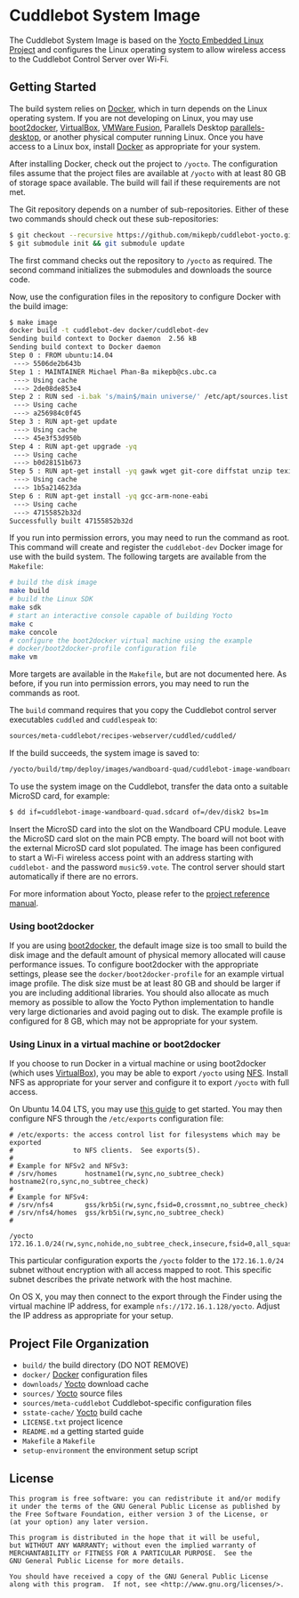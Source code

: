 # Cuddlebot System Image

The Cuddlebot System Image is based on the
[Yocto Embedded Linux Project][yocto] and configures the Linux operating
system to allow wireless access to the Cuddlebot Control Server over Wi-Fi.


## Getting Started

The build system relies on [Docker][docker], which in turn depends on the
Linux operating system. If you are not developing on Linux, you may use
[boot2docker][boot2docker], [VirtualBox][virtualbox],
[VMWare Fusion][vmware-fusion], Parallels Desktop [parallels-desktop], or
another physical computer running Linux. Once you have access to a Linux
box, install [Docker][docker] as appropriate for your system.

After installing Docker, check out the project to `/yocto`. The
configuration files assume that the project files are available at `/yocto`
with at least 80 GB of storage space available. The build will fail if these
requirements are not met.

The Git repository depends on a number of sub-repositories. Either of these
two commands should check out these sub-repositories:

```sh
$ git checkout --recursive https://github.com/mikepb/cuddlebot-yocto.git /yocto
$ git submodule init && git submodule update
```

The first command checks out the repository to `/yocto` as required. The
second command initializes the submodules and downloads the source code.

Now, use the configuration files in the repository to configure Docker with
the build image:

```sh
$ make image
docker build -t cuddlebot-dev docker/cuddlebot-dev
Sending build context to Docker daemon  2.56 kB
Sending build context to Docker daemon 
Step 0 : FROM ubuntu:14.04
 ---> 5506de2b643b
Step 1 : MAINTAINER Michael Phan-Ba mikepb@cs.ubc.ca
 ---> Using cache
 ---> 2de08de853e4
Step 2 : RUN sed -i.bak 's/main$/main universe/' /etc/apt/sources.list
 ---> Using cache
 ---> a256984c0f45
Step 3 : RUN apt-get update
 ---> Using cache
 ---> 45e3f53d950b
Step 4 : RUN apt-get upgrade -yq
 ---> Using cache
 ---> b0d28151b673
Step 5 : RUN apt-get install -yq gawk wget git-core diffstat unzip texinfo gcc-multilib build-essential chrpath libsdl1.2-dev xterm
 ---> Using cache
 ---> 1b5a214623da
Step 6 : RUN apt-get install -yq gcc-arm-none-eabi
 ---> Using cache
 ---> 47155852b32d
Successfully built 47155852b32d
```

If you run into permission errors, you may need to run the command as root.
This command will create and register the `cuddlebot-dev` Docker image for
use with the build system. The following targets are available from the
`Makefile`:

```sh
# build the disk image
make build
# build the Linux SDK
make sdk
# start an interactive console capable of building Yocto
make c
make concole
# configure the boot2docker virtual machine using the example
# docker/boot2docker-profile configuration file
make vm
```

More targets are available in the `Makefile`, but are not documented here.
As before, if you run into permission errors, you may need to run the
commands as root.

The `build` command requires that you copy the Cuddlebot control server
executables `cuddled` and `cuddlespeak` to:

```sh
sources/meta-cuddlebot/recipes-webserver/cuddled/cuddled/
```

If the build succeeds, the system image is saved to:

```sh
/yocto/build/tmp/deploy/images/wandboard-quad/cuddlebot-image-wandboard-quad.sdcard
```

To use the system image on the Cuddlebot, transfer the data onto a suitable
MicroSD card, for example:

```sh
$ dd if=cuddlebot-image-wandboard-quad.sdcard of=/dev/disk2 bs=1m
```

Insert the MicroSD card into the slot on the Wandboard CPU module. Leave the
MicroSD card slot on the main PCB empty. The board will not boot with the
external MicroSD card slot populated. The image has been configured to start
a Wi-Fi wireless access point with an address starting with `cuddlebot-` and
the password `music59.vote`. The control server should start automatically
if there are no errors.

For more information about Yocto, please refer to the
[project reference manual][yocto_manual].


### Using boot2docker

If you are using [boot2docker][boot2docker], the default image size is too
small to build the disk image and the default amount of physical memory
allocated will cause performance issues. To configure boot2docker with the
appropriate settings, please see the `docker/boot2docker-profile` for
an example virtual image profile. The disk size must be at least 80 GB and
should be larger if you are including additional libraries. You should also
allocate as much memory as possible to allow the Yocto Python implementation
to handle very large dictionaries and avoid paging out to disk. The example
profile is configured for 8 GB, which may not be appropriate for your
system.


### Using Linux in a virtual machine or boot2docker

If you choose to run Docker in a virtual machine or using boot2docker (which
uses [VirtualBox][virtualbox]), you may be able to export `/yocto` using
[NFS][nfs]. Install NFS as appropriate for your server and configure it to
export `/yocto` with full access.

On Ubuntu 14.04 LTS, you may use [this guide][ubuntu-nfs] to get started.
You may then configure NFS through the `/etc/exports` configuration file:

```
# /etc/exports: the access control list for filesystems which may be exported
#               to NFS clients.  See exports(5).
#
# Example for NFSv2 and NFSv3:
# /srv/homes       hostname1(rw,sync,no_subtree_check) hostname2(ro,sync,no_subtree_check)
#
# Example for NFSv4:
# /srv/nfs4        gss/krb5i(rw,sync,fsid=0,crossmnt,no_subtree_check)
# /srv/nfs4/homes  gss/krb5i(rw,sync,no_subtree_check)
#

/yocto       172.16.1.0/24(rw,sync,nohide,no_subtree_check,insecure,fsid=0,all_squash,anonuid=0)
```

This particular configuration exports the `/yocto` folder to the
`172.16.1.0/24` subnet without encryption with all access mapped to root.
This specific subnet describes the private network with the host machine.

On OS X, you may then connect to the export through the Finder using the
virtual machine IP address, for example `nfs://172.16.1.128/yocto`. Adjust
the IP address as appropriate for your setup.


## Project File Organization

- `build/` the build directory (DO NOT REMOVE)
- `docker/` [Docker][docker] configuration files
- `downloads/` [Yocto][yocto] download cache
- `sources/` [Yocto][yocto] source files
- `sources/meta-cuddlebot` Cuddlebot-specific configuration files
- `sstate-cache/` [Yocto][yocto] build cache
- `LICENSE.txt` project licence
- `README.md` a getting started guide
- `Makefile` a `Makefile`
- `setup-environment` the environment setup script


## License

    This program is free software: you can redistribute it and/or modify
    it under the terms of the GNU General Public License as published by
    the Free Software Foundation, either version 3 of the License, or
    (at your option) any later version.

    This program is distributed in the hope that it will be useful,
    but WITHOUT ANY WARRANTY; without even the implied warranty of
    MERCHANTABILITY or FITNESS FOR A PARTICULAR PURPOSE.  See the
    GNU General Public License for more details.

    You should have received a copy of the GNU General Public License
    along with this program.  If not, see <http://www.gnu.org/licenses/>.


[boot2docker]: http://boot2docker.io
[docker]: https://www.docker.com
[nfs]: https://en.wikipedia.org/wiki/Network_File_System
[parallels-desktop]: http://www.parallels.com/ca/products/desktop/
[ubuntu-nfs]: https://help.ubuntu.com/community/SettingUpNFSHowTo
[virtualbox]: https://www.virtualbox.org
[vmware-fusion]: https://www.vmware.com/products/fusion/features.html
[vmware]: https://www.vmware.com
[yocto]: https://www.yoctoproject.org
[yocto_manual]: http://www.yoctoproject.org/docs/current/ref-manual/ref-manual.html

